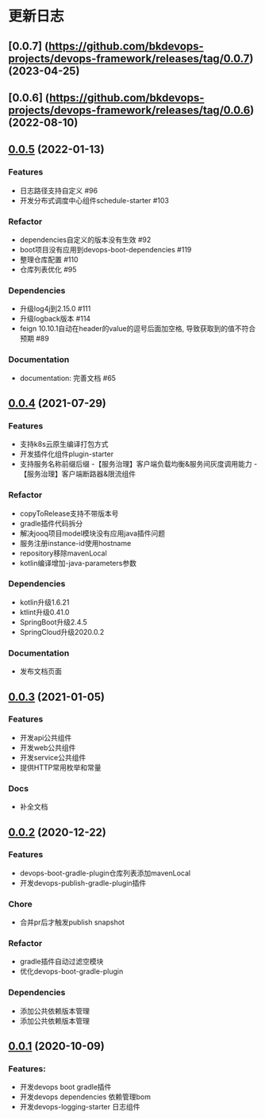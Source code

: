 # 更新日志
## [0.0.7] (https://github.com/bkdevops-projects/devops-framework/releases/tag/0.0.7) (2023-04-25)

## [0.0.6] (https://github.com/bkdevops-projects/devops-framework/releases/tag/0.0.6) (2022-08-10)

## [0.0.5](https://github.com/bkdevops-projects/devops-framework/releases/tag/0.0.5) (2022-01-13)

### Features
- 日志路径支持自定义 #96
- 开发分布式调度中心组件schedule-starter #103

### Refactor
- dependencies自定义的版本没有生效 #92
- boot项目没有应用到devops-boot-dependencies #119
- 整理仓库配置 #110
- 仓库列表优化 #95

### Dependencies
- 升级log4j到2.15.0 #111
- 升级logback版本 #114
- feign 10.10.1自动在header的value的逗号后面加空格, 导致获取到的值不符合预期 #89

### Documentation
- documentation: 完善文档 #65

## [0.0.4](https://github.com/bkdevops-projects/devops-framework/releases/tag/0.0.4) (2021-07-29)

### Features
- 支持k8s云原生编译打包方式
- 开发插件化组件plugin-starter
- 支持服务名称前缀后缀
-【服务治理】客户端负载均衡&服务间灰度调用能力
-【服务治理】客户端断路器&限流组件

### Refactor
- copyToRelease支持不带版本号
- gradle插件代码拆分
- 解决jooq项目model模块没有应用java插件问题
- 服务注册instance-id使用hostname
- repository移除mavenLocal
- kotlin编译增加-java-parameters参数

### Dependencies
- kotlin升级1.6.21
- ktlint升级0.41.0
- SpringBoot升级2.4.5
- SpringCloud升级2020.0.2

### Documentation
- 发布文档页面

## [0.0.3](https://github.com/bkdevops-projects/devops-framework/releases/tag/0.0.3) (2021-01-05)

### Features
- 开发api公共组件
- 开发web公共组件
- 开发service公共组件
- 提供HTTP常用枚举和常量

### Docs
- 补全文档

## [0.0.2](https://github.com/bkdevops-projects/devops-framework/releases/tag/0.0.2) (2020-12-22)

### Features
- devops-boot-gradle-plugin仓库列表添加mavenLocal
- 开发devops-publish-gradle-plugin插件

### Chore
- 合并pr后才触发publish snapshot

### Refactor
- gradle插件自动过滤空模块
- 优化devops-boot-gradle-plugin

### Dependencies
- 添加公共依赖版本管理
- 添加公共依赖版本管理

## [0.0.1](https://github.com/bkdevops-projects/devops-framework/releases/tag/0.0.1) (2020-10-09)

### Features:
- 开发devops boot gradle插件
- 开发devops dependencies 依赖管理bom
- 开发devops-logging-starter 日志组件
